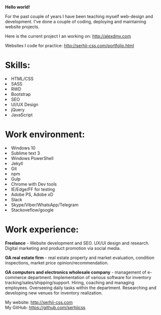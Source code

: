 <b>Hello world!</b>

For the past couple of years I have been teaching myself web-design and development. I've done a couple of coding, deploying and maintaining website projects.

Here is the current project I an working on:
http://alexdmv.com

Websites I code for practice: 
http://serhii-css.com/portfolio.html

# Skills:

<li>HTML/CSS</li>
<li>SASS</li>
<li>RWD</li>
<li>Bootstrap</li>
<li>SEO</li>
<li>UI/UX Design</li>
<li>jQuery</li>
<li>JavaScript</li>


# Work environment:

<li>Windows 10</li>
<li>Sublime text 3</li>
<li>Windows PowerShell</li>
<li>Jekyll</li>
<li>Git</li>
<li>npm</li>
<li>Gulp</li>
<li>Chrome with Dev tools</li>
<li>IE/Edge/FF for testing</li>
<li>Adobe PS, Adobe xD</li>
<li>Slack</li>
<li>Skype/Viber/WhatsApp/Telegram</li>
<li>Stackoveflow/google</li>


# Work experience:

<b>Freelance</b> - Website development and SEO. UX/UI design and research. Digital marketing and product promotion via social media.

<b>GA real estate firm</b> - real estate property and market evaluation, condition inspections, market price opinion/recommendation.

<b>GA computers and electronics wholesale company</b> - management of e-commerce department. Implementation of various software for inventory tracking/sales/shipping/support. Hiring, coaching and managing employees. Overseeing daily tasks within the department. Researching and developing new venues for inventory realization.

My website: http://serhii-css.com
<br>
My GitHub: https://github.com/serhiicss
